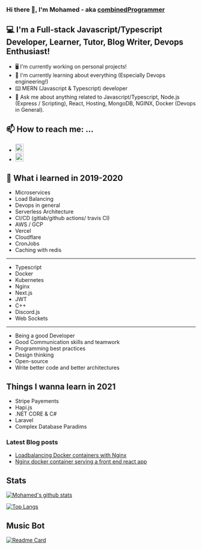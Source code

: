 ### Hi there 👋, I'm Mohamed - aka [combinedProgrammer][combinedprogrammer]

## 💻 I'm a Full-stack Javascript/Typescript Developer, Learner, Tutor, Blog Writer, Devops Enthusiast!

- 🖥️ I'm currently working on personal projects!
- 📖 I'm currently learning about everything (Especially Devops engineering!)
- ⌨️ MERN (Javascript & Typescript) developer
- 💬 Ask me about anything related to Javascript/Typescript, Node.js (Express / Scripting), React, Hosting, MongoDB, NGINX, Docker (Devops in General).

## 📫 How to reach me: ...

- [<img alt='darklight147 | LinkedIn' width='22px' src='https://cdn.jsdelivr.net/npm/simple-icons@3.12.0/icons/linkedin.svg' />][linkedin]
- [<img alt='darklight147 | Discord' width='22px' src='https://cdn.jsdelivr.net/npm/simple-icons@3.12.0/icons/discord.svg' />][discord]

## 🏫 What i learned in 2019-2020

- Microservices
- Load Balancing
- Devops in general
- Serverless Architecture
- CI/CD (gitlab/github actions/ travis CI)
- AWS / GCP
- Vercel
- Cloudflare
- CronJobs
- Caching with redis
---

- Typescript
- Docker
- Kubernetes
- Nginx
- Next.js
- JWT
- C++
- Discord.js
- Web Sockets

---

- Being a good Developer
- Good Communication skills and teamwork
- Programming best practices
- Design thinking
- Open-source
- Write better code and better architectures

## Things I wanna learn in 2021

- Stripe Payements
- Hapi.js
- .NET CORE & C#
- Laravel
- Complex Database Paradims

### Latest Blog posts

<!-- BLOG-POST-LIST:START -->
- [Loadbalancing Docker containers with Nginx](https://medium.com/@belkamelmohamed/loadbalancing-docker-containers-with-nginx-465a66a6acd2?source=rss-dae79ee7f704------2)
- [Nginx docker container serving a front end react app](https://medium.com/@belkamelmohamed/nginx-docker-container-serving-a-front-end-react-app-8d8f81d44587?source=rss-dae79ee7f704------2)
<!-- BLOG-POST-LIST:END -->

## Stats

[![Mohamed's github stats](https://github-readme-stats.vercel.app/api?username=darklight147&show_icons=true&hide=issues&include_all_commits=true&bg_color=151515&text_color=eeeeee&title_color=feeeee&icon_color=60C476)](https://github.com/darklight147/github-readme-stats)


[![Top Langs](https://github-readme-stats.vercel.app/api/top-langs/?username=darklight147&layout=compact&hide=css&theme=dark)](https://github.com/darlight147/darklight147)

## Music Bot

[![Readme Card](https://github-readme-stats.vercel.app/api/pin/?username=Game-Linter&repo=Discord-Music-Master&theme=dark)](https://github.com/Game-Linter/Discord-Music-Master)

[combinedprogrammer]: https://www.youtube.com/channel/UCxOOgcdkUTmk0dP8K4qfd_Q?view_as=subscriber
[linkedin]: https://www.linkedin.com/in/mohamed-belkamel-a65364183
[discord]: https://discordapp.com/users/563804458526441639/

